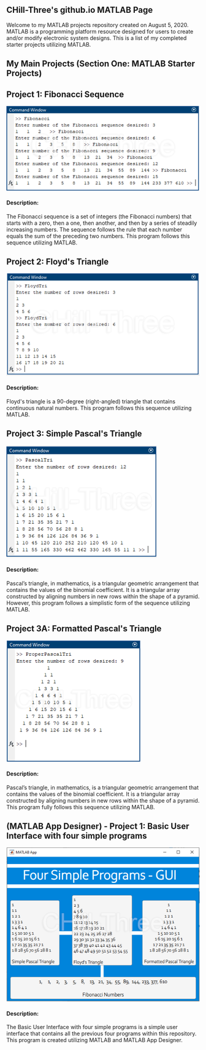 ## CHill-Three's github.io MATLAB Page
Welcome to my MATLAB projects repository created on August 5, 2020. MATLAB is a programming platform resource designed for users to create and/or modify electronic system designs. This is a list of my completed starter projects utilizing MATLAB.
<!-- Table of Contents (TITLES) -->

## My Main Projects (Section One: MATLAB Starter Projects)
<!-- DIVIDER ---------------------------------------------------------------------------------------------------------------------------------------------------------->
## Project 1: Fibonacci Sequence 
![Fib](https://raw.githubusercontent.com/CHill-Three/matlab.projects/master/MATLAB/Project%201%3A%20Fibonacci%20Sequence/Fib-1.png?raw=true "Fib")
#### Description: 
The Fibonacci sequence is a set of integers (the Fibonacci numbers) that starts with a zero, then a one, then another, and then by a series of steadily increasing numbers. The sequence follows the rule that each number equals the sum of the preceding two numbers. This program follows this sequence utilizing MATLAB. 

<!-- DIVIDER ---------------------------------------------------------------------------------------------------------------------------------------------------------->
## Project 2: Floyd's Triangle 
![FloydTri](https://raw.githubusercontent.com/CHill-Three/matlab.projects/master/MATLAB/Project%202%3A%20Floyd's%20Triangle/FloydTri-1.png?raw=true "FloydTri")
#### Description: 
Floyd's triangle is a 90-degree (right-angled) triangle that contains continuous natural numbers. This program follows this sequence utilizing MATLAB. 

<!-- DIVIDER ---------------------------------------------------------------------------------------------------------------------------------------------------------->
## Project 3: Simple Pascal's Triangle 
![PascalTriSIM](https://raw.githubusercontent.com/CHill-Three/matlab.projects/master/MATLAB/Project%203%3A%20Simple%20Pascal's%20Triangle/PascalTriSIM-1.png?raw=true "PascalTriSIM")
#### Description:
Pascal’s triangle, in mathematics, is a triangular geometric arrangement that contains the values of the binomial coefficient. It is a triangular array constructed by aligning numbers in new rows within the shape of a pyramid. However, this program follows a simplistic form of the sequence utilizing MATLAB.

<!-- DIVIDER ---------------------------------------------------------------------------------------------------------------------------------------------------------->
## Project 3A: Formatted Pascal's Triangle 
![PascalTri](https://raw.githubusercontent.com/CHill-Three/matlab.projects/master/MATLAB/Project%203A%3A%20Formatted%20Pascal's%20Triangle/PascalTri-1.png?raw=true "PascalTri")
#### Description:
Pascal’s triangle, in mathematics, is a triangular geometric arrangement that contains the values of the binomial coefficient. It is a triangular array constructed by aligning numbers in new rows within the shape of a pyramid. This program fully follows this sequence utilizing MATLAB.

<!-- DIVIDER ---------------------------------------------------------------------------------------------------------------------------------------------------------->
## (MATLAB App Designer) - Project 1: Basic User Interface with four simple programs 
![GUI](https://raw.githubusercontent.com/CHill-Three/matlab.projects/master/MATLAB/APP%20DESIGNER%20-%20Project%201%3A%20Basic%20User%20Interface/GUI-1.png?raw=true "GUI")
#### Description:
The Basic User Interface with four simple programs is a simple user interface that contains all the previous four programs within this repository. This program is created utilizing MATLAB and MATLAB App Designer. 
